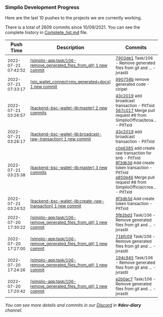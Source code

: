 
### Simplio Development Progress

Here are the last 10 pushes to the projects we are currently working.

There is a total of 2609 commits since 10/09/2021. You can see the complete history in
 [Complete_list.md](Complete_list.md) file.

| Push Time | Description | Commits |
| --- | --- | --- |
| <sub>2022-07-21 07:42:52</sub> | <sub>[[simplio-app:task/106\-remove\_generated\_files\_from\_git] 1 new commit](https://github.com/SimplioOfficial/simplio-app/commit/7903de1037af4a09e8abc639558f1396e80dba97)</sub> | <sub>[7903de1](https://github.com/SimplioOfficial/simplio-app/commit/7903de1037af4a09e8abc639558f1396e80dba97) Task/106 - Remove generated files from git and ... - jvrastil</sub> |
| <sub>2022-07-21 07:33:17</sub> | <sub>[[sio_wallet_connect:rmv\_generated\+docs] 1 new commit](https://github.com/SimplioOfficial/sio_wallet_connect/commit/990758bd5f28886780bbf4e1e0818434ef461fcb)</sub> | <sub>[990758b](https://github.com/SimplioOfficial/sio_wallet_connect/commit/990758bd5f28886780bbf4e1e0818434ef461fcb) remove generated code - ciripel</sub> |
| <sub>2022-07-21 03:26:57</sub> | <sub>[[backend-bsc-wallet-lib:master] 2 new commits](https://github.com/SimplioOfficial/backend-bsc-wallet-lib/compare/a850e463bee9...567c017e53d2)</sub> | <sub>[43c2019](https://github.com/SimplioOfficial/backend-bsc-wallet-lib/commit/43c2019176cbcca40bae53f41b1a2bcaa80607ae) add broadcast transaction - PitTxid<br>[567c017](https://github.com/SimplioOfficial/backend-bsc-wallet-lib/commit/567c017e53d20baacb55967eb4917c77cf7a93a5) Merge pull request #9 from SimplioOfficial/broa... - PitTxid</sub> |
| <sub>2022-07-21 03:26:17</sub> | <sub>[[backend-bsc-wallet-lib:broadcast\-raw\-transaction] 1 new commit](https://github.com/SimplioOfficial/backend-bsc-wallet-lib/commit/43c2019176cbcca40bae53f41b1a2bcaa80607ae)</sub> | <sub>[43c2019](https://github.com/SimplioOfficial/backend-bsc-wallet-lib/commit/43c2019176cbcca40bae53f41b1a2bcaa80607ae) add broadcast transaction - PitTxid</sub> |
| <sub>2022-07-21 03:25:38</sub> | <sub>[[backend-bsc-wallet-lib:master] 3 new commits](https://github.com/SimplioOfficial/backend-bsc-wallet-lib/compare/c0cb10a43ef9...a850e463bee9)</sub> | <sub>[c0e6385](https://github.com/SimplioOfficial/backend-bsc-wallet-lib/commit/c0e6385a8282f88b67a7072edce0338e1ede2c05) add create raw transaction for bnb - PitTxid<br>[8f3db3d](https://github.com/SimplioOfficial/backend-bsc-wallet-lib/commit/8f3db3db06f212b44ebc57211a195ddbd5b63a3f) Add create token transaction - PitTxid<br>[a850e46](https://github.com/SimplioOfficial/backend-bsc-wallet-lib/commit/a850e463bee925e947d8b52eebd87fe24067c709) Merge pull request #8 from SimplioOfficial/crea... - PitTxid</sub> |
| <sub>2022-07-21 03:24:52</sub> | <sub>[[backend-bsc-wallet-lib:create\-raw\-transaction] 1 new commit](https://github.com/SimplioOfficial/backend-bsc-wallet-lib/commit/8f3db3db06f212b44ebc57211a195ddbd5b63a3f)</sub> | <sub>[8f3db3d](https://github.com/SimplioOfficial/backend-bsc-wallet-lib/commit/8f3db3db06f212b44ebc57211a195ddbd5b63a3f) Add create token transaction - PitTxid</sub> |
| <sub>2022-07-20 17:30:22</sub> | <sub>[[simplio-app:task/106\-remove\_generated\_files\_from\_git] 1 new commit](https://github.com/SimplioOfficial/simplio-app/commit/5fb2bd3e500e6c2636c9f5cbb48285da1b8f8247)</sub> | <sub>[5fb2bd3](https://github.com/SimplioOfficial/simplio-app/commit/5fb2bd3e500e6c2636c9f5cbb48285da1b8f8247) Task/106 - Remove generated files from git and ... - jvrastil</sub> |
| <sub>2022-07-20 17:27:00</sub> | <sub>[[simplio-app:task/106\-remove\_generated\_files\_from\_git] 1 new commit](https://github.com/SimplioOfficial/simplio-app/commit/71bfc09209dcb339ef22d31d6044bba19a5f4b22)</sub> | <sub>[71bfc09](https://github.com/SimplioOfficial/simplio-app/commit/71bfc09209dcb339ef22d31d6044bba19a5f4b22) Task/106 - Remove generated files from git and ... - jvrastil</sub> |
| <sub>2022-07-20 17:24:26</sub> | <sub>[[simplio-app:task/106\-remove\_generated\_files\_from\_git] 1 new commit](https://github.com/SimplioOfficial/simplio-app/commit/194c9451f0a86e2c93023dcc58e885e12e2f3688)</sub> | <sub>[194c945](https://github.com/SimplioOfficial/simplio-app/commit/194c9451f0a86e2c93023dcc58e885e12e2f3688) Task/106 - Remove generated files from git and ... - jvrastil</sub> |
| <sub>2022-07-20 17:20:42</sub> | <sub>[[simplio-app:task/106\-remove\_generated\_files\_from\_git] 1 new commit](https://github.com/SimplioOfficial/simplio-app/commit/a2b0ac72320dae87b4240aafcfb3ccf3118ee98b)</sub> | <sub>[a2b0ac7](https://github.com/SimplioOfficial/simplio-app/commit/a2b0ac72320dae87b4240aafcfb3ccf3118ee98b) Task/106 - Remove generated files from git and ... - jvrastil</sub> |

_You can see more details and commits in our [Discord](https://discord.gg/aKhjuwZmdP) in **#dev-diary** channel._
